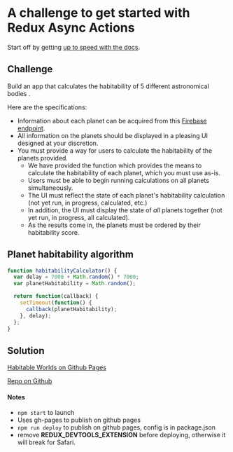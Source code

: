 # A challenge to get started with Redux Async Actions

Start off by getting [up to speed with the docs](https://redux.js.org/advanced/async-actions).

## Challenge
Build an app that calculates the habitability of 5 different astronomical bodies .

Here are the specifications:

- Information about each planet can be acquired from this [Firebase endpoint](https://habitable-worlds.firebaseio.com/data.json).
- All information on the planets should be displayed in a pleasing UI designed at your discretion.
- You must provide a way for users to calculate the habitability of the planets provided.
	- We have provided the function which provides the means to calculate the habitability of each planet, which you must use as-is.
	- Users must be able to begin running calculations on all planets simultaneously.
	- The UI must reflect the state of each planet's habitability calculation (not yet run, in progress, calculated, etc.)
	- In addition, the UI must display the state of _all_ planets together (not yet run, in progress, all calculated).
	- As the results come in, the planets must be ordered by their habitability score.

## Planet habitability algorithm

```js
function habitabilityCalculator() {
  var delay = 7000 + Math.random() * 7000;
  var planetHabitability = Math.random();

  return function(callback) {
    setTimeout(function() {
      callback(planetHabitability);
    }, delay);
  };
}
```
## Solution
[Habitable Worlds on Github Pages](https://isabellachen.github.io/habitable-worlds/)

[Repo on Github](https://github.com/isabellachen/habitable-worlds)

#### Notes
- `npm start` to launch
- Uses gh-pages to publish on github pages
- `npm run deploy` to publish on github pages, config is in package.json
- remove __REDUX_DEVTOOLS_EXTENSION__ before deploying, otherwise it will break for Safari.
